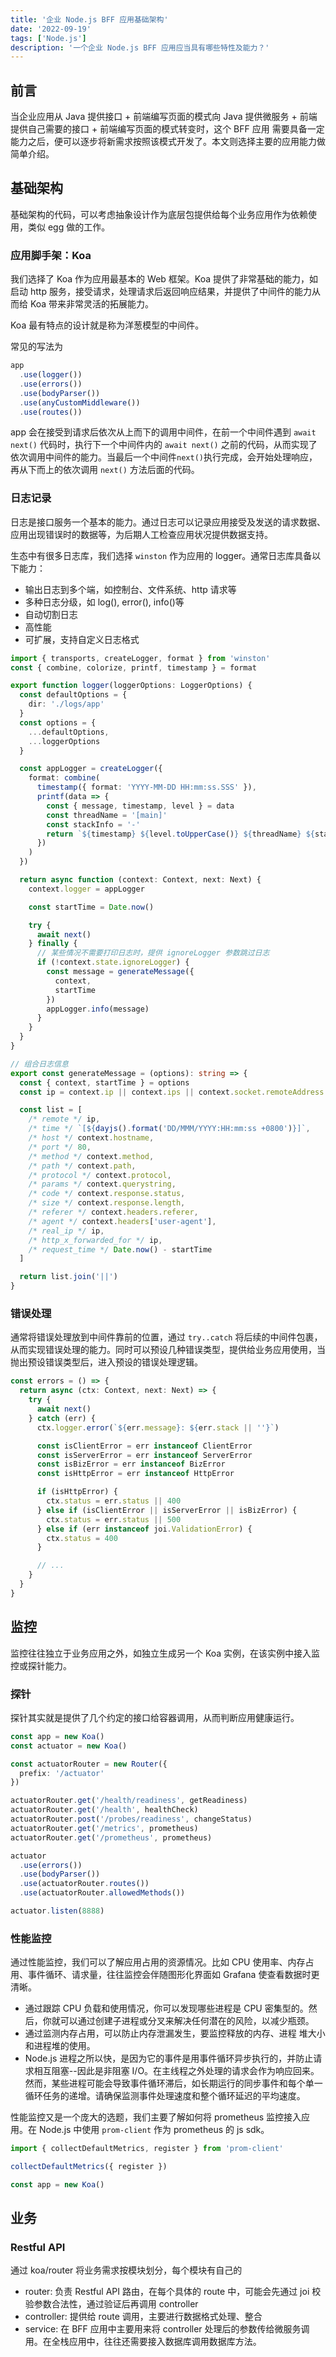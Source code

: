 ```yaml
---
title: '企业 Node.js BFF 应用基础架构'
date: '2022-09-19'
tags: ['Node.js']
description: '一个企业 Node.js BFF 应用应当具有哪些特性及能力？'
---
```


## 前言

当企业应用从 Java 提供接口 + 前端编写页面的模式向 Java 提供微服务 + 前端提供自己需要的接口 + 前端编写页面的模式转变时，这个 BFF 应用 需要具备一定能力之后，便可以逐步将新需求按照该模式开发了。本文则选择主要的应用能力做简单介绍。

## 基础架构

基础架构的代码，可以考虑抽象设计作为底层包提供给每个业务应用作为依赖使用，类似 egg 做的工作。

### 应用脚手架：Koa

我们选择了 Koa 作为应用最基本的 Web 框架。Koa 提供了非常基础的能力，如启动 http 服务，接受请求，处理请求后返回响应结果，并提供了中间件的能力从而给 Koa 带来非常灵活的拓展能力。

Koa 最有特点的设计就是称为洋葱模型的中间件。

常见的写法为

```js
app
  .use(logger())
  .use(errors())
  .use(bodyParser())
  .use(anyCustomMiddleware())
  .use(routes())
```

app 会在接受到请求后依次从上而下的调用中间件，在前一个中间件遇到 `await next()` 代码时，执行下一个中间件内的 `await next()` 之前的代码，从而实现了依次调用中间件的能力。当最后一个中间件`next()`执行完成，会开始处理响应，再从下而上的依次调用 `next()` 方法后面的代码。

### 日志记录

日志是接口服务一个基本的能力。通过日志可以记录应用接受及发送的请求数据、应用出现错误时的数据等，为后期人工检查应用状况提供数据支持。

生态中有很多日志库，我们选择 `winston` 作为应用的 logger。通常日志库具备以下能力：

- 输出日志到多个端，如控制台、文件系统、http 请求等
- 多种日志分级，如 log(), error(), info()等
- 自动切割日志
- 高性能
- 可扩展，支持自定义日志格式

```ts
import { transports, createLogger, format } from 'winston'
const { combine, colorize, printf, timestamp } = format

export function logger(loggerOptions: LoggerOptions) {
  const defaultOptions = {
    dir: './logs/app'
  }
  const options = {
    ...defaultOptions,
    ...loggerOptions
  }

  const appLogger = createLogger({
    format: combine(
      timestamp({ format: 'YYYY-MM-DD HH:mm:ss.SSS' }),
      printf(data => {
        const { message, timestamp, level } = data
        const threadName = '[main]'
        const stackInfo = '-'
        return `${timestamp} ${level.toUpperCase()} ${threadName} ${stackInfo} ${message}`
      })
    )
  })

  return async function (context: Context, next: Next) {
    context.logger = appLogger

    const startTime = Date.now()

    try {
      await next()
    } finally {
      // 某些情况不需要打印日志时，提供 ignoreLogger 参数跳过日志
      if (!context.state.ignoreLogger) {
        const message = generateMessage({
          context,
          startTime
        })
        appLogger.info(message)
      }
    }
  }
}

// 组合日志信息
export const generateMessage = (options): string => {
  const { context, startTime } = options
  const ip = context.ip || context.ips || context.socket.remoteAddress

  const list = [
    /* remote */ ip,
    /* time */ `[${dayjs().format('DD/MMM/YYYY:HH:mm:ss +0800')}]`,
    /* host */ context.hostname,
    /* port */ 80,
    /* method */ context.method,
    /* path */ context.path,
    /* protocol */ context.protocol,
    /* params */ context.querystring,
    /* code */ context.response.status,
    /* size */ context.response.length,
    /* referer */ context.headers.referer,
    /* agent */ context.headers['user-agent'],
    /* real_ip */ ip,
    /* http_x_forwarded_for */ ip,
    /* request_time */ Date.now() - startTime
  ]

  return list.join('||')
}
```

### 错误处理

通常将错误处理放到中间件靠前的位置，通过 `try..catch` 将后续的中间件包裹，从而实现错误处理的能力。同时可以预设几种错误类型，提供给业务应用使用，当抛出预设错误类型后，进入预设的错误处理逻辑。

```ts
const errors = () => {
  return async (ctx: Context, next: Next) => {
    try {
      await next()
    } catch (err) {
      ctx.logger.error(`${err.message}: ${err.stack || ''}`)

      const isClientError = err instanceof ClientError
      const isServerError = err instanceof ServerError
      const isBizError = err instanceof BizError
      const isHttpError = err instanceof HttpError

      if (isHttpError) {
        ctx.status = err.status || 400
      } else if (isClientError || isServerError || isBizError) {
        ctx.status = err.status || 500
      } else if (err instanceof joi.ValidationError) {
        ctx.status = 400
      }

      // ...
    }
  }
}
```

## 监控

监控往往独立于业务应用之外，如独立生成另一个 Koa 实例，在该实例中接入监控或探针能力。

### 探针

探针其实就是提供了几个约定的接口给容器调用，从而判断应用健康运行。

```ts
const app = new Koa()
const actuator = new Koa()

const actuatorRouter = new Router({
  prefix: '/actuator'
})

actuatorRouter.get('/health/readiness', getReadiness)
actuatorRouter.get('/health', healthCheck)
actuatorRouter.post('/probes/readiness', changeStatus)
actuatorRouter.get('/metrics', prometheus)
actuatorRouter.get('/prometheus', prometheus)

actuator
  .use(errors())
  .use(bodyParser())
  .use(actuatorRouter.routes())
  .use(actuatorRouter.allowedMethods())

actuator.listen(8888)
```

### 性能监控

通过性能监控，我们可以了解应用占用的资源情况。比如 CPU 使用率、内存占用、事件循环、请求量，往往监控会伴随图形化界面如 Grafana 使查看数据时更清晰。

- 通过跟踪 CPU 负载和使用情况，你可以发现哪些进程是 CPU 密集型的。然后，你就可以通过创建子进程或分叉来解决任何潜在的风险，以减少瓶颈。
- 通过监测内存占用，可以防止内存泄漏发生，要监控释放的内存、进程 堆大小和进程堆的使用。
- Node.js 进程之所以快，是因为它的事件是用事件循环异步执行的，并防止请求相互阻塞--因此是非阻塞 I/O。在主线程之外处理的请求会作为响应回来。然而，某些进程可能会导致事件循环滞后，如长期运行的同步事件和每个单一循环任务的递增。请确保监测事件处理速度和整个循环延迟的平均速度。

性能监控又是一个庞大的选题，我们主要了解如何将 prometheus 监控接入应用。在 Node.js 中使用 `prom-client` 作为 prometheus 的 js sdk。

```ts
import { collectDefaultMetrics, register } from 'prom-client'

collectDefaultMetrics({ register })

const app = new Koa()
```

## 业务

### Restful API

通过 koa/router 将业务需求按模块划分，每个模块有自己的

- router: 负责 Restful API 路由，在每个具体的 route 中，可能会先通过 joi 校验参数合法性，通过验证后再调用 controller
- controller: 提供给 route 调用，主要进行数据格式处理、整合
- service: 在 BFF 应用中主要用来将 controller 处理后的参数传给微服务调用。在全栈应用中，往往还需要接入数据库调用数据库方法。
